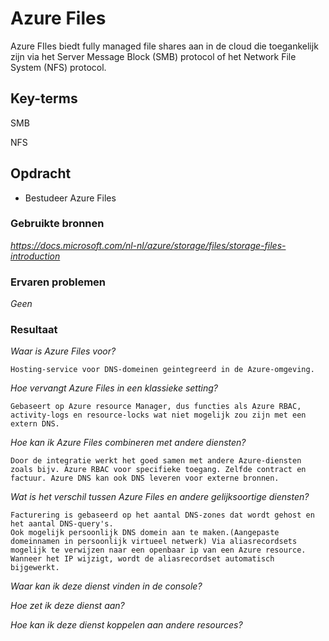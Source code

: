 # **Azure Files**

Azure FIles biedt fully managed file shares aan in de cloud die toegankelijk zijn via het Server Message Block (SMB) protocol of het Network File System (NFS) protocol.

## **Key-terms**

SMB

NFS


## **Opdracht**

- Bestudeer Azure Files

### **Gebruikte bronnen**

*<https://docs.microsoft.com/nl-nl/azure/storage/files/storage-files-introduction>*

### **Ervaren problemen**

*Geen*

### **Resultaat**

*Waar is Azure Files voor?*

    Hosting-service voor DNS-domeinen geintegreerd in de Azure-omgeving.

*Hoe vervangt Azure Files in een klassieke setting?*

    Gebaseert op Azure resource Manager, dus functies als Azure RBAC, activity-logs en resource-locks wat niet mogelijk zou zijn met een extern DNS.

*Hoe kan ik Azure Files combineren met andere diensten?*

    Door de integratie werkt het goed samen met andere Azure-diensten zoals bijv. Azure RBAC voor specifieke toegang. Zelfde contract en factuur. Azure DNS kan ook DNS leveren voor externe bronnen.

*Wat is het verschil tussen Azure Files en andere gelijksoortige diensten?*

    Facturering is gebaseerd op het aantal DNS-zones dat wordt gehost en het aantal DNS-query's.
    Ook mogelijk persoonlijk DNS domein aan te maken.(Aangepaste domeinnamen in persoonlijk virtueel netwerk) Via aliasrecordsets mogelijk te verwijzen naar een openbaar ip van een Azure resource. Wanneer het IP wijzigt, wordt de aliasrecordset automatisch bijgewerkt. 

*Waar kan ik deze dienst vinden in de console?*


*Hoe zet ik deze dienst aan?*


*Hoe kan ik deze dienst koppelen aan andere resources?*

